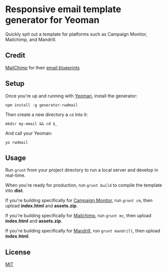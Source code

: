 # Responsive email template generator for Yeoman

Quickly spit out a template for platforms such as Campaign Monitor, Mailchimp, and Mandrill.


## Credit

[MailChimp](http://mailchimp.com/) for their [email blueprints](https://github.com/mailchimp/email-blueprints)

## Setup

Once you're up and running with [Yeoman](http://yeoman.io/), install the generator:

    npm install -g generator-rwdmail

Then create a new directory a `cd` into it:

    mkdir my-email && cd $_

And call your Yeoman:

	yo rwdmail

## Usage

Run `grunt` from your project directory to run a local server and develop in real-time.

When you're ready for production, run `grunt build` to compile the template into __dist__.

If you're building specifically for [Campaign Monitor](http://www.campaignmonitor.com/), run `grunt cm`, then upload __index.html__ and __assets.zip__.

If you're building specifically for [Mailchimp](http://mailchimp.com/), run `grunt mc`, then upload __index.html__ and __assets.zip__.

If you're building specifically for [Mandrill](http://mandrillapp.com), run `grunt mandrill`, then upload __index.html__.

## License

[MIT](http://opensource.org/licenses/MIT)
